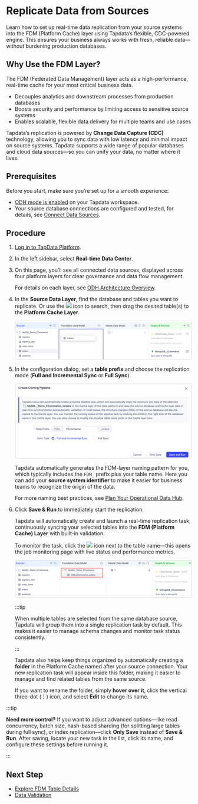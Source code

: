 # Replicate Data from Sources

Learn how to set up real-time data replication from your source systems into the FDM (Platform Cache) layer using Tapdata’s flexible, CDC-powered engine. This ensures your business always works with fresh, reliable data—without burdening production databases.

## Why Use the FDM Layer?

The FDM (Federated Data Management) layer acts as a high-performance, real-time cache for your most critical business data.

- Decouples analytics and downstream processes from production databases
- Boosts security and performance by limiting access to sensitive source systems
- Enables scalable, flexible data delivery for multiple teams and use cases

Tapdata’s replication is powered by **Change Data Capture (CDC)** technology, allowing you to sync data with low latency and minimal impact on source systems. Tapdata supports a wide range of popular databases and cloud data sources—so you can unify your data, no matter where it lives.

## Prerequisites

Before you start, make sure you’re set up for a smooth experience:

- [ODH mode is enabled](../set-up-odh.md) on your Tapdata workspace.
- Your source database connections are configured and tested, for details, see [Connect Data Sources](../../connectors/README.md).

## Procedure

1. [Log in to TapData Platform](../user-guide/log-in.md).

2. In the left sidebar, select **Real-time Data Center**.

3. On this page, you’ll see all connected data sources, displayed across four platform layers for clear governance and data flow management.

    For details on each layer, see [ODH Architecture Overview](https://docs.tapdata.net/user-guide/real-time-data-hub/daas-mode/enable-daas-mode).

4. In the **Source Data Layer**, find the database and tables you want to replicate.
    Or use the <img src='/img/search_icon.png'></img> icon to search, then drag the desired table(s) to the **Platform Cache Layer**.

    ![Drag table to FMD](../../images/drag_table_to_fdm.png)
    
5. In the configuration dialog, set a **table prefix** and choose the replication mode (**Full and Incremental Sync** or **Full Sync**).
   
    ![Setting FDM task](../../images/choose_replication_mode.png)
    
    Tapdata automatically generates the FDM-layer naming pattern for you, which typically includes the `FDM_` prefix plus your table name.
    Here you can add your **source system identifier** to make it easier for business teams to recognize the origin of the data.
    
    For more naming best practices, see [Plan Your Operational Data Hub](../replicate-data.md).
    
6. Click **Save & Run** to immediately start the replication.
   
    Tapdata will automatically create and launch a real-time replication task, continuously syncing your selected tables into the **FDM (Platform Cache) Layer** with built-in validation.
    
    To monitor the task, click the <img src='/img/detail_icon.png'></img> icon next to the table name—this opens the job monitoring page with live status and performance metrics.
    
    ![FDM Category](../../images/fdm_category.png)
    
    :::tip
    
    When multiple tables are selected from the same database source, Tapdata will group them into a single replication task by default. This makes it easier to manage schema changes and monitor task status consistently.
    
    :::
    
    Tapdata also helps keep things organized by automatically creating a **folder** in the Platform Cache named after your source connection. Your new replication task will appear inside this folder, making it easier to manage and find related tables from the same source.
    
    If you want to rename the folder, simply **hover over it**, click the vertical three-dot (**⋮**) icon, and select **Edit** to change its name.
    
    
    

:::tip

**Need more control?**
If you want to adjust advanced options—like read concurrency, batch size, hash-based sharding (for splitting large tables during full sync), or index replication—click **Only Save** instead of **Save & Run**.
After saving, locate your new task in the list, click its name, and configure these settings before running it.

:::

## Next Step

- [Explore FDM Table Details](explore-fdm-tables.md)
- [Data Validation](validate-data-quality.md)